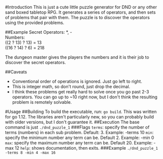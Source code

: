 #Introduction
This is just a cute little puzzle generator for DND or any other sand boxed tabletop RPG. 
It generates a series of operators, and then sets of problems that pair with them. The puzzle is
to discover the operators using the provided problems.

##Example
Secret Operators: *, -  
Numbers:  
((2 ? 13) ? 13) = 13  
((16 ? 14) ? 6) = 218

The dungeon master gives the players the numbers and it is their job to discover the secret operators.

##Caveats
* Conventional order of operations is ignored. Just go left to right.  
* This is integer math, so don't round, just drop the decimal.
* I think these problems get really hard to solve once you go past 2-3 operators. You can go up
to ~10 right now, but I don't think the resulting problem is remotely solvable.

#Usage
##Building
To build the executable, run: `go build`.
This was written for go 1.12. The libraries aren't particularly new, so you can probably build with 
older versions, but I don't guarantee it.
##Execution
The base command is just
`./dnd_puzzle_1`
###Flags
`terms`: specify the number of terms (numbers) in each sub problem. Default: 3. Example: -terms 10
`min`: specify the minimum number any term can be. Default 2. Example: -min 0
`max`: specify the maximum number any term can be. Default 20. Example:  -max 12
`help`: shows documentation, then exits.
###Example
`./dnd_puzzle_1 -terms 8 -min 4 -max 16`
